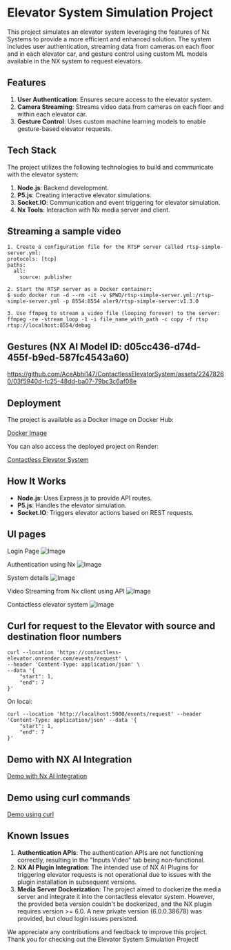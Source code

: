 # Elevator System Simulation Project

This project simulates an elevator system leveraging the features of Nx Systems to provide a more efficient and enhanced solution. The system includes user authentication, streaming data from cameras on each floor and in each elevator car, and gesture control using custom ML models available in the NX system to request elevators.


## Features

1. **User Authentication**: Ensures secure access to the elevator system.
2. **Camera Streaming**: Streams video data from cameras on each floor and within each elevator car.
3. **Gesture Control**: Uses custom machine learning models to enable gesture-based elevator requests.


## Tech Stack

The project utilizes the following technologies to build and communicate with the elevator system:

1. **Node.js**: Backend development.
2. **P5.js**: Creating interactive elevator simulations.
3. **Socket.IO**: Communication and event triggering for elevator simulation.
4. **Nx Tools**: Interaction with Nx media server and client.



## Streaming a sample video

    1. Create a configuration file for the RTSP server called rtsp-simple-server.yml:
    protocols: [tcp]
    paths:
      all:
        source: publisher

    2. Start the RTSP server as a Docker container:
    $ sudo docker run -d --rm -it -v $PWD/rtsp-simple-server.yml:/rtsp-simple-server.yml -p 8554:8554 aler9/rtsp-simple-server:v1.3.0

    3. Use ffmpeg to stream a video file (looping forever) to the server:
    ffmpeg -re -stream_loop -1 -i file_name_with_path -c copy -f rtsp rtsp://localhost:8554/debug

## Gestures (NX AI Model ID: d05cc436-d74d-455f-b9ed-587fc4543a60)
https://github.com/AceAbhi147/ContactlessElevatorSystem/assets/22478260/03f5940d-fc25-48dd-ba07-79bc3c6af08e



## Deployment

The project is available as a Docker image on Docker Hub:

[Docker Image](https://hub.docker.com/r/aceabhi147/contactless-elevator)

You can also access the deployed project on Render:

[Contactless Elevator System](https://contactless-elevator.onrender.com/login)


## How It Works

- **Node.js**: Uses Express.js to provide API routes.
- **P5.js**: Handles the elevator simulation.
- **Socket.IO**: Triggers elevator actions based on REST requests.

## UI pages

Login Page
![Image](https://github.com/AceAbhi147/ContactlessElevatorSystem/assets/22478260/fae2c2f0-6d6d-45b5-9ce1-feb5dba416a5)

Authentication using Nx
![Image](https://github.com/AceAbhi147/ContactlessElevatorSystem/assets/22478260/b32d9a53-ceb1-4887-a1c4-89a659b0b857)

System details
![Image](https://github.com/AceAbhi147/ContactlessElevatorSystem/assets/22478260/5702f0e5-9b11-4e4c-ad81-86f680e2ec14)

Video Streaming from Nx client using API
![Image](https://github.com/AceAbhi147/ContactlessElevatorSystem/assets/22478260/0f467336-5987-491f-a5cf-93cc74206cf6)

Contactless elevator system
![Image](https://github.com/AceAbhi147/ContactlessElevatorSystem/assets/22478260/17676c73-5f4d-4b69-9b4d-f168e582ba1c)


## Curl for request to the Elevator with source and destination floor numbers
```
curl --location 'https://contactless-elevator.onrender.com/events/request' \
--header 'Content-Type: application/json' \
--data '{
    "start": 1,
    "end": 7
}'
```

On local:
```
curl --location 'http://localhost:5000/events/request' --header 'Content-Type: application/json' --data '{
    "start": 1,
    "end": 7
}'
```





## Demo with NX AI Integration
[Demo with Nx AI Integration](https://github.com/AceAbhi147/ContactlessElevatorSystem/assets/22478260/49f56f9d-b5d4-4839-9256-fa13e9adc586)

## Demo using curl commands
[Demo using curl](https://github.com/AceAbhi147/ContactlessElevatorSystem/assets/22478260/dfb56f83-6a35-4013-826a-96d331bdef23)


## Known Issues

1. **Authentication APIs**: The authentication APIs are not functioning correctly, resulting in the "Inputs Video" tab being non-functional.
2. **NX AI Plugin Integration**: The intended use of NX AI Plugins for triggering elevator requests is not operational due to issues with the plugin installation in subsequent versions.
3. **Media Server Dockerization**: The project aimed to dockerize the media server and integrate it into the contactless elevator system. However, the provided beta version couldn't be dockerized, and the NX plugin requires version >= 6.0. A new private version (6.0.0.38678) was provided, but cloud login issues persisted.

We appreciate any contributions and feedback to improve this project. Thank you for checking out the Elevator System Simulation Project!
